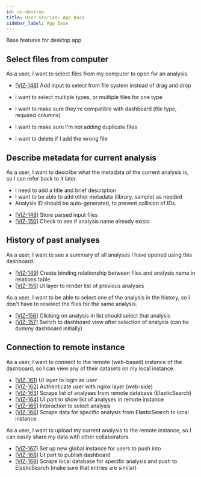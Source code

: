 ```yaml
---
id: us-desktop
title: User Stories: App Base
sidebar_label: App Base
---
```


Base features for desktop app

## Select files from computer

As a user, I want to select files from my computer to open for an analysis.

- [[VIZ-146](https://shahcompbio.atlassian.net/browse/VIZ-146)] Add input to select from file system instead of drag and drop

- I want to select multiple types, or multiple files for one type
- I want to make sure they're compatible with dashboard (file type, required columns)
- I want to make sure I'm not adding duplicate files
- I want to delete if I add the wrong file

## Describe metadata for current analysis

As a user, I want to describe what the metadata of the current analysis is, so I can refer back to it later.

- I need to add a title and brief description
- I want to be able to add other metadata (library, sample) as needed
- Analysis ID should be auto-generated, to prevent collision of IDs.

* [[VIZ-148](https://shahcompbio.atlassian.net/browse/VIZ-148)] Store parsed input files
* [[VIZ-150](https://shahcompbio.atlassian.net/browse/VIZ-150)] Check to see if analysis name already exists

## History of past analyses

As a user, I want to see a summary of all analyses I have opened using this dashboard.

- [[VIZ-149](https://shahcompbio.atlassian.net/browse/VIZ-149)] Create binding relationship between files and analysis name in relations table
- [[VIZ-155](https://shahcompbio.atlassian.net/browse/VIZ-155)] UI layer to render list of previous analyses

As a user, I want to be able to select one of the analysis in the history, so I don't have to reselect the files for the same analysis.

- [[VIZ-156](https://shahcompbio.atlassian.net/browse/VIZ-156)] Clicking on analysis in list should select that analysis
- [[VIZ-157](https://shahcompbio.atlassian.net/browse/VIZ-157)] Switch to dashboard view after selection of analysis (can be dummy dashboard initially)

## Connection to remote instance

As a user, I want to connect to the remote (web-based) instance of the dashboard, so I can view any of their datasets on my local instance.

- [[VIZ-161](https://shahcompbio.atlassian.net/browse/VIZ-161)] UI layer to login as user
- [[VIZ-162](https://shahcompbio.atlassian.net/browse/VIZ-162)] Authenticate user with nginx layer (web-side)
- [[VIZ-163](https://shahcompbio.atlassian.net/browse/VIZ-163)] Scrape list of analyses from remote database (ElasticSearch)
- [[VIZ-164](https://shahcompbio.atlassian.net/browse/VIZ-164)] UI part to show list of analyses in remote instance
- [[VIZ-165](https://shahcompbio.atlassian.net/browse/VIZ-165)] Interaction to select analysis
- [[VIZ-166](https://shahcompbio.atlassian.net/browse/VIZ-166)] Scrape data for specific analysis from ElasticSearch to local instance

As a user, I want to upload my current analysis to the remote instance, so I can easily share my data with other collaborators.

- [[VIZ-167](https://shahcompbio.atlassian.net/browse/VIZ-167)] Set up new global instance for users to push into
- [[VIZ-168](https://shahcompbio.atlassian.net/browse/VIZ-168)] UI part to publish dashboard
- [[VIZ-169](https://shahcompbio.atlassian.net/browse/VIZ-169)] Scrape local database for specific analysis and push to ElasticSearch (make sure that entries are similar)
